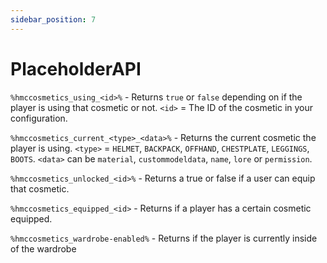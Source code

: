 ```yaml
---
sidebar_position: 7
---
```


# PlaceholderAPI

`%hmccosmetics_using_<id>%` - Returns `true` or `false` depending on if the player is using that cosmetic or not. `<id>` = The ID of the cosmetic in your configuration.

`%hmccosmetics_current_<type>_<data>%` - Returns the current cosmetic the player is using. `<type>` = `HELMET`, `BACKPACK`, `OFFHAND`, `CHESTPLATE`, `LEGGINGS`, `BOOTS`. `<data>` can be `material`, `custommodeldata`, `name`, `lore` or `permission`.

`%hmccosmetics_unlocked_<id>%` - Returns a true or false if a user can equip that cosmetic.

`%hmccosmetics_equipped_<id>` - Returns if a player has a certain cosmetic equipped.  

`%hmccosmetics_wardrobe-enabled%` - Returns if the player is currently inside of the wardrobe
